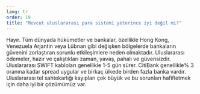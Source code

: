 ```yaml
---
lang: tr
order: 19
title: "Mevcut uluslararası para sistemi yeterince iyi değil mi?"
---
```


Hayır. Tüm dünyada hükümetler ve bankalar, özellikle Hong Kong, Venezuela Arjantin veya Lübnan gibi değişken bölgelerde bankaların güvenini zorlaştıran sorunlu etkileşimlere neden olmaktadır. Uluslararası ödemeler, hazır ve çalıştıkları zaman, yavaş, pahalı ve güvensizdir. Uluslararası SWIFT kabloları genellikle 1-5 gün sürer. CitiBank genellikle% 3 oranına kadar spread uygular ve birkaç ülkede birden fazla banka vardır. Uluslararası tel sahtekarlığı kayıpları çok büyük ve bu sorunları hafifletmek için daha iyi bir çözümümüz var.

